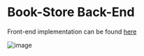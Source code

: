 # Book-Store Back-End

Front-end implementation can be found [here](https://github.com/amaanvania/Book-Store-Frontend)

![image](https://user-images.githubusercontent.com/35306464/118228095-a34fc300-b457-11eb-9462-5fe135828d66.png)
